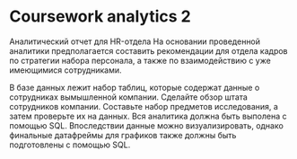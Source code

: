 # Coursework analytics 2
Аналитический отчет для HR-отдела
На основании проведенной аналитики предполагается составить рекомендации для отдела кадров по стратегии набора персонала, 
а также по взаимодействию с уже имеющимися сотрудниками.

В базе данных лежит набор таблиц, которые содержат данные о сотрудниках вымышленной компании. 
Сделайте обзор штата сотрудников компании. Составьте набор предметов исследования, а затем проверьте их на данных. 
Вся аналитика должна быть выполена с помощью SQL. 
Впоследствии данные можно визуализировать, однако финальные датафреймы для графиков также должны быть подготовлены с помощью SQL.
